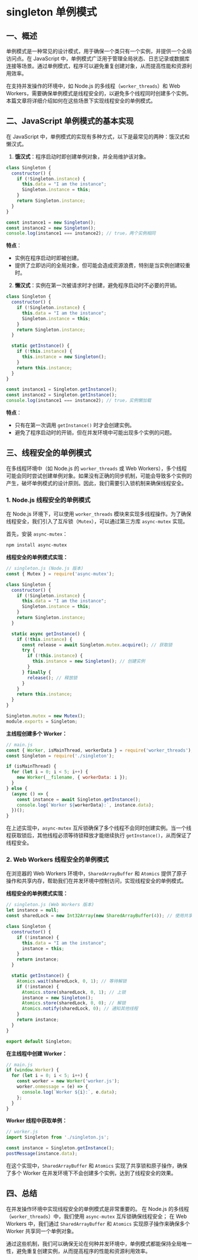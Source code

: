 # singleton 单例模式  <Badge text="WIP" type="warning" />

## 一、概述

单例模式是一种常见的设计模式，用于确保一个类只有一个实例，并提供一个全局访问点。在 JavaScript 中，单例模式广泛用于管理全局状态、日志记录或数据库连接等场景。通过单例模式，程序可以避免重复创建对象，从而提高性能和资源利用效率。

在支持并发操作的环境中，如 Node.js 的多线程（`worker_threads`）和 Web Workers，需要确保单例模式是线程安全的，以避免多个线程同时创建多个实例。本篇文章将详细介绍如何在这些场景下实现线程安全的单例模式。

## 二、JavaScript 单例模式的基本实现

在 JavaScript 中，单例模式的实现有多种方式，以下是最常见的两种：饿汉式和懒汉式。

1. **饿汉式**：程序启动时即创建单例对象，并全局维护该对象。

```javascript
class Singleton {
  constructor() {
    if (!Singleton.instance) {
      this.data = "I am the instance";
      Singleton.instance = this;
    }
    return Singleton.instance;
  }
}

const instance1 = new Singleton();
const instance2 = new Singleton();
console.log(instance1 === instance2); // true，两个实例相同
```

**特点**：

-   实例在程序启动时即被创建。
-   提供了立即访问的全局对象，但可能会造成资源浪费，特别是当实例创建较重时。

2. **懒汉式**：实例在第一次被请求时才创建，避免程序启动时不必要的开销。

```javascript
class Singleton {
  constructor() {
    if (!Singleton.instance) {
      this.data = "I am the instance";
      Singleton.instance = this;
    }
    return Singleton.instance;
  }

  static getInstance() {
    if (!this.instance) {
      this.instance = new Singleton();
    }
    return this.instance;
  }
}

const instance1 = Singleton.getInstance();
const instance2 = Singleton.getInstance();
console.log(instance1 === instance2); // true，实例懒加载
```

**特点**：

-   只有在第一次调用 `getInstance()` 时才会创建实例。
-   避免了程序启动时的开销，但在并发环境中可能出现多个实例的问题。

## 三、线程安全的单例模式

在多线程环境中（如 Node.js 的 `worker_threads` 或 Web Workers），多个线程可能会同时尝试创建单例对象。如果没有正确的同步机制，可能会导致多个实例的产生，破坏单例模式的设计原则。因此，我们需要引入锁机制来确保线程安全。

### 1. **Node.js 线程安全的单例模式**

在 Node.js 环境下，可以使用 `worker_threads` 模块来实现多线程操作。为了确保线程安全，我们引入了互斥锁（`Mutex`），可以通过第三方库 `async-mutex` 实现。

首先，安装 `async-mutex`：

```bash
npm install async-mutex
```

**线程安全的单例模式实现：**

```javascript
// singleton.js (Node.js 版本)
const { Mutex } = require('async-mutex');

class Singleton {
  constructor() {
    if (!Singleton.instance) {
      this.data = "I am the instance";
      Singleton.instance = this;
    }
    return Singleton.instance;
  }

  static async getInstance() {
    if (!this.instance) {
      const release = await Singleton.mutex.acquire(); // 获取锁
      try {
        if (!this.instance) {
          this.instance = new Singleton(); // 创建实例
        }
      } finally {
        release(); // 释放锁
      }
    }
    return this.instance;
  }
}

Singleton.mutex = new Mutex();
module.exports = Singleton;
```

**主线程创建多个 Worker：**

```javascript
// main.js
const { Worker, isMainThread, workerData } = require('worker_threads');
const Singleton = require('./singleton');

if (isMainThread) {
  for (let i = 0; i < 5; i++) {
    new Worker(__filename, { workerData: i });
  }
} else {
  (async () => {
    const instance = await Singleton.getInstance();
    console.log(`Worker ${workerData}:`, instance.data);
  })();
}
```

在上述实现中，`async-mutex` 互斥锁确保了多个线程不会同时创建实例。当一个线程获取锁后，其他线程必须等待锁释放才能继续执行 `getInstance()`，从而保证了线程安全。

### 2. **Web Workers 线程安全的单例模式**

在浏览器的 Web Workers 环境中，`SharedArrayBuffer` 和 `Atomics` 提供了原子操作和共享内存，帮助我们在并发环境中控制访问，实现线程安全的单例模式。

**线程安全的单例模式实现：**

```javascript
// singleton.js (Web Workers 版本)
let instance = null;
const sharedLock = new Int32Array(new SharedArrayBuffer(4)); // 使用共享锁

class Singleton {
  constructor() {
    if (!instance) {
      this.data = "I am the instance";
      instance = this;
    }
    return instance;
  }

  static getInstance() {
    Atomics.wait(sharedLock, 0, 1); // 等待解锁
    if (!instance) {
      Atomics.store(sharedLock, 0, 1); // 上锁
      instance = new Singleton();
      Atomics.store(sharedLock, 0, 0); // 解锁
      Atomics.notify(sharedLock, 0); // 通知其他线程
    }
    return instance;
  }
}

export default Singleton;
```

**在主线程中创建 Worker：**

```javascript
// main.js
if (window.Worker) {
  for (let i = 0; i < 5; i++) {
    const worker = new Worker('worker.js');
    worker.onmessage = (e) => {
      console.log(`Worker ${i}:`, e.data);
    };
  }
}
```

**Worker 线程中获取单例：**

```javascript
// worker.js
import Singleton from './singleton.js';

const instance = Singleton.getInstance();
postMessage(instance.data);
```

在这个实现中，`SharedArrayBuffer` 和 `Atomics` 实现了共享锁和原子操作，确保了多个 Worker 在并发环境下不会创建多个实例，达到了线程安全的效果。

## 四、总结

在并发操作环境中实现线程安全的单例模式是非常重要的。
在 Node.js 的多线程（`worker_threads`）中，我们使用 `async-mutex` 互斥锁确保线程安全；
在 Web Workers 中，我们通过 `SharedArrayBuffer` 和 `Atomics` 实现原子操作来确保多个 Worker 共享同一个单例对象。

通过这些机制，我们可以确保无论在何种并发环境中，单例模式都能保持全局唯一性，避免重复创建实例，从而提高程序的性能和资源利用效率。
